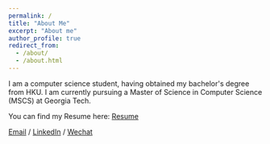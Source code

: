 ```yaml
---
permalink: /
title: "About Me"
excerpt: "About me"
author_profile: true
redirect_from: 
  - /about/
  - /about.html
---
```


I am a computer science student, having obtained my bachelor's degree from HKU. I am currently pursuing a Master of Science in Computer Science (MSCS) at Georgia Tech. 

You can find my Resume here: [Resume](../assets/Zebin_Guo.pdf)


[Email](mailto:guozebin2324@outlook.com) / [LinkedIn](https://www.linkedin.com/in/zebin-guo-810115271/) / [Wechat](../images/IMG_4611.png)
